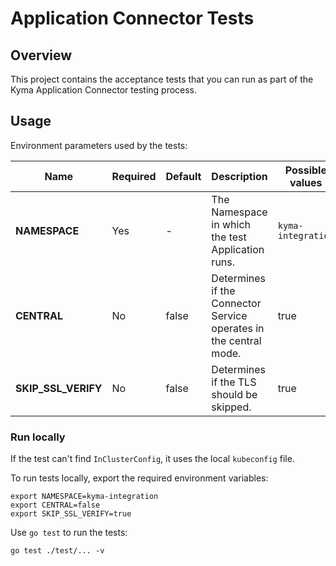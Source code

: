 # Application Connector Tests

## Overview

This project contains the acceptance tests that you can run as part of the Kyma Application Connector testing process.

## Usage

Environment parameters used by the tests:

| Name | Required | Default | Description | Possible values |
|------|----------|---------|-------------|-----------------|
| **NAMESPACE** | Yes | - | The Namespace in which the test Application runs. | `kyma-integration` |
| **CENTRAL** | No | false | Determines if the Connector Service operates in the central mode.  | true | 
| **SKIP_SSL_VERIFY** | No | false | Determines if the TLS should be skipped. | true | 


### Run locally

If the test can't find `InClusterConfig`, it uses the local `kubeconfig` file.

To run tests locally, export the required environment variables:
```
export NAMESPACE=kyma-integration
export CENTRAL=false
export SKIP_SSL_VERIFY=true
```
 
Use `go test` to run the tests:
```
go test ./test/... -v
```
